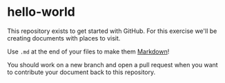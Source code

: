 # hello-world

This repository exists to get started with GitHub. For this exercise we'll be creating documents with places to visit.

Use `.md` at the end of your files to make them [Markdown](https://guides.github.com/features/mastering-markdown/)!

You should work on a new branch and open a pull request when you want to contribute your document back to this repository.
